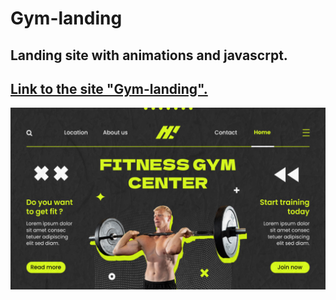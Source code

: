 ﻿<h1>Gym-landing</h1>
 
<h2>Landing site with animations and javascrpt.</h2>

<h2>
  <a href="https://codui.github.io/gym-landing/">Link to the site "Gym-landing".</a>
</h2>

![](img/site.png)
